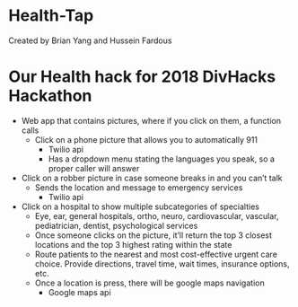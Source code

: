 # Health-Tap
Created by Brian Yang and Hussein Fardous

# Our Health hack for 2018 DivHacks Hackathon

* Web app that contains pictures, where if you click on them, a function calls
    * Click on a phone picture that allows you to automatically 911
      * Twilio api
      * Has a dropdown menu stating the languages you speak, so a proper caller will answer
* Click on a robber picture in case someone breaks in and you can’t talk
    * Sends the location and message to emergency services
      * Twilio api
* Click on a hospital to show multiple subcategories of specialties
    * Eye, ear, general hospitals, ortho, neuro, cardiovascular,  vascular, pediatrician, dentist, psychological services
    * Once someone clicks on the picture, it’ll return the top 3 closest locations and the top 3 highest rating within the state
    * Route patients to the nearest and most cost-effective urgent care choice. Provide directions, travel time, wait times, insurance options, etc.
    * Once a location is press, there will be google maps navigation 
      * Google maps api

